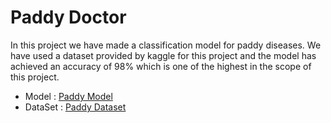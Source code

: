 # Paddy Doctor

In this project we have made a classification model for paddy diseases. We have used a dataset provided by kaggle for this project and the model has achieved an accuracy of 98% which is one of the highest in the scope of this project.

* Model : [Paddy Model](https://drive.google.com/drive/folders/19J9iaMxra6i9q84K4f7FONPO74Dx1ubb?usp=sharing)
* DataSet : [Paddy Dataset](https://www.kaggle.com/competitions/paddy-disease-classification/data)

